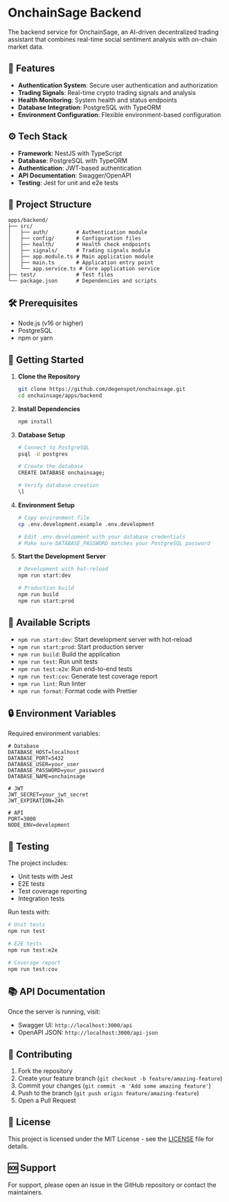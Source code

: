 # OnchainSage Backend

The backend service for OnchainSage, an AI-driven decentralized trading assistant that combines real-time social sentiment analysis with on-chain market data.

## 🚀 Features

- **Authentication System**: Secure user authentication and authorization
- **Trading Signals**: Real-time crypto trading signals and analysis
- **Health Monitoring**: System health and status endpoints
- **Database Integration**: PostgreSQL with TypeORM
- **Environment Configuration**: Flexible environment-based configuration

## ⚙️ Tech Stack

- **Framework**: NestJS with TypeScript
- **Database**: PostgreSQL with TypeORM
- **Authentication**: JWT-based authentication
- **API Documentation**: Swagger/OpenAPI
- **Testing**: Jest for unit and e2e tests

## 📁 Project Structure

```
apps/backend/
├── src/
│   ├── auth/         # Authentication module
│   ├── config/       # Configuration files
│   ├── health/       # Health check endpoints
│   ├── signals/      # Trading signals module
│   ├── app.module.ts # Main application module
│   ├── main.ts       # Application entry point
│   └── app.service.ts # Core application service
├── test/             # Test files
└── package.json      # Dependencies and scripts
```

## 🛠️ Prerequisites

- Node.js (v16 or higher)
- PostgreSQL
- npm or yarn

## 🚀 Getting Started

1. **Clone the Repository**
   ```bash
   git clone https://github.com/degenspot/onchainsage.git
   cd onchainsage/apps/backend
   ```

2. **Install Dependencies**
   ```bash
   npm install
   ```

3. **Database Setup**
   ```bash
   # Connect to PostgreSQL
   psql -U postgres

   # Create the database
   CREATE DATABASE onchainsage;

   # Verify database creation
   \l
   ```

4. **Environment Setup**
   ```bash
   # Copy environment file
   cp .env.development.example .env.development
   
   # Edit .env.development with your database credentials
   # Make sure DATABASE_PASSWORD matches your PostgreSQL password
   ```

5. **Start the Development Server**
   ```bash
   # Development with hot-reload
   npm run start:dev

   # Production build
   npm run build
   npm run start:prod
   ```

## 📝 Available Scripts

- `npm run start:dev`: Start development server with hot-reload
- `npm run start:prod`: Start production server
- `npm run build`: Build the application
- `npm run test`: Run unit tests
- `npm run test:e2e`: Run end-to-end tests
- `npm run test:cov`: Generate test coverage report
- `npm run lint`: Run linter
- `npm run format`: Format code with Prettier

## 🔒 Environment Variables

Required environment variables:

```env
# Database
DATABASE_HOST=localhost
DATABASE_PORT=5432
DATABASE_USER=your_user
DATABASE_PASSWORD=your_password
DATABASE_NAME=onchainsage

# JWT
JWT_SECRET=your_jwt_secret
JWT_EXPIRATION=24h

# API
PORT=3000
NODE_ENV=development
```

## 🧪 Testing

The project includes:
- Unit tests with Jest
- E2E tests
- Test coverage reporting
- Integration tests

Run tests with:
```bash
# Unit tests
npm run test

# E2E tests
npm run test:e2e

# Coverage report
npm run test:cov
```

## 📚 API Documentation

Once the server is running, visit:
- Swagger UI: `http://localhost:3000/api`
- OpenAPI JSON: `http://localhost:3000/api-json`

## 🤝 Contributing

1. Fork the repository
2. Create your feature branch (`git checkout -b feature/amazing-feature`)
3. Commit your changes (`git commit -m 'Add some amazing feature'`)
4. Push to the branch (`git push origin feature/amazing-feature`)
5. Open a Pull Request

## 📜 License

This project is licensed under the MIT License - see the [LICENSE](LICENSE) file for details.

## 🆘 Support

For support, please open an issue in the GitHub repository or contact the maintainers.
